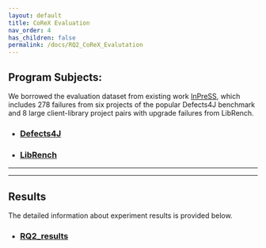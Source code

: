 ```yaml
---
layout: default
title: CoReX Evaluation
nav_order: 4
has_children: false
permalink: /docs/RQ2_CoReX_Evalutation
---
```


## Program Subjects: 
We borrowed the evaluation dataset from existing work [InPreSS](https://ieeexplore.ieee.org/abstract/document/10172711), 
which includes 278 failures from six projects of the popular Defects4J benchmark and 8 large client-library project pairs with upgrade failures from LibRench.

* ### [Defects4J](https://zenodo.org/record/7683853#.Y_3L1y-975g)

* ### [LibRench](https://zenodo.org/record/7683853/files/InPreSSBench.zip?download=1)

---
---
## Results
The detailed information about experiment results is provided below.
* ### [RQ2_results](../../assets/results/RQ2-Results.xlsx)

